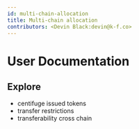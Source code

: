 ```yaml
---
id: multi-chain-allocation
title: Multi-chain allocation
contributors: <Devin Black:devin@k-f.co>
---
```


# User Documentation 

## Explore

* centifuge issued tokens
* transfer restrictions
* transferability cross chain
